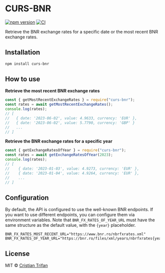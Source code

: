 # CURS-BNR

[![npm version](https://badge.fury.io/js/curs-bnr.svg)](https://badge.fury.io/js/curs-bnr)
[![CI](https://github.com/crissdev/curs-bnr/actions/workflows/node.js.yml/badge.svg?branch=main)](https://github.com/crissdev/curs-bnr/actions/workflows/node.js.yml)

Retrieve the BNR exchange rates for a specific date or the most recent BNR exchange rates.

## Installation

```sh
npm install curs-bnr
```

## How to use

**Retrieve the most recent BNR exchange rates**

```js
const { getMostRecentExchangeRates } = require("curs-bnr");
const rates = await getMostRecentExchangeRates();
console.log(rates);
// [
//   { date: '2023-06-02', value: 4.9633, currency: 'EUR' },
//   { date: '2023-06-02', value: 5.7790, currency: 'GBP' }
//   ...
// ]
```

**Retrieve the BNR exchange rates for a specific year**

```js
const { getExchangeRatesOfYear } = require("curs-bnr");
const rates = await getExchangeRatesOfYear(2023);
console.log(rates);
// [
//    { date: '2023-01-03', value: 4.9273, currency: 'EUR' },
//    { date: '2023-01-04', value: 4.9264, currency: 'EUR' },
//    ...
// ]
```

## Configuration

By default, the API is configured to use the well-known BNR endpoints. If you want to use different endpoints, you
can configure them via environment variables. Note that `BNR_FX_RATES_OF_YEAR_URL` must have the same structure as the
default value, with the `{year}` placeholder.

```env
BNR_FX_RATES_MOST_RECENT_URL="https://www.bnr.ro/nbrfxrates.xml"
BNR_FX_RATES_OF_YEAR_URL="https://bnr.ro/files/xml/years/nbrfxrates{year}.xml"
```

## License

MIT © [Cristian Trifan](https://cristian-trifan.dev)
